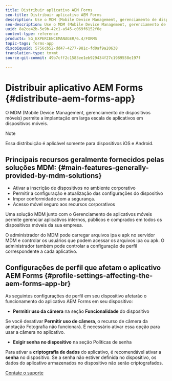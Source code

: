 ```yaml
---
title: Distribuir aplicativo AEM Forms
seo-title: Distribuir aplicativo AEM Forms
description: Use o MDM (Mobile Device Management, gerenciamento de dispositivos móveis) para a implantação em larga escala de aplicativos em dispositivos móveis.
seo-description: Use o MDM (Mobile Device Management, gerenciamento de dispositivos móveis) para a implantação em larga escala de aplicativos em dispositivos móveis.
uuid: 8a2ce42b-5e9b-42c1-a945-c069f6152f6e
content-type: reference
products: SG_EXPERIENCEMANAGER/6.4/FORMS
topic-tags: forms-app
discoiquuid: 5756cb52-dd47-4277-981c-fd0af9a20638
translation-type: tm+mt
source-git-commit: 49b7cff2c1583ee1eb929434f27c1989558e197f

---
```



# Distribuir aplicativo AEM Forms {#distribute-aem-forms-app}

O MDM (Mobile Device Management, gerenciamento de dispositivos móveis) permite a implantação em larga escala de aplicativos em dispositivos móveis.

>[!NOTE]
>
>Essa distribuição é aplicável somente para dispositivos iOS e Android.

## Principais recursos geralmente fornecidos pelas soluções MDM: {#main-features-generally-provided-by-mdm-solutions}

* Ativar a inscrição de dispositivos no ambiente corporativo
* Permitir a configuração e atualização das configurações do dispositivo
* Impor conformidade com a segurança.
* Acesso móvel seguro aos recursos corporativos

Uma solução MDM junto com o Gerenciamento de aplicativos móveis permite gerenciar aplicativos internos, públicos e comprados em todos os dispositivos móveis da sua empresa.

O administrador do MDM pode carregar arquivos ipa e apk no servidor MDM e controlar os usuários que podem acessar os arquivos ipa ou apk. O administrador também pode controlar a configuração de perfil correspondente a cada aplicativo.

## Configurações de perfil que afetam o aplicativo AEM Forms {#profile-settings-affecting-the-aem-forms-app-br}

As seguintes configurações de perfil em seu dispositivo afetarão o funcionamento do aplicativo AEM Forms em seu dispositivo:

* **Permitir uso da câmera** na seção **Funcionalidade** do dispositivo

Se você desativar **Permitir uso de câmera**, o recurso de câmera da anotação [](/help/forms/using/add-attachments.md) Fotografia não funcionará. É necessário ativar essa opção para usar a câmera no aplicativo.

* **Exigir senha no dispositivo** na seção Políticas de senha

Para ativar a **criptografia de dados** do aplicativo, é recomendável ativar a **senha** no dispositivo. Se a senha não estiver definida no dispositivo, os dados do aplicativo armazenados no dispositivo não serão criptografados.

[Contate o suporte](https://www.adobe.com/account/sign-in.supportportal.html)
